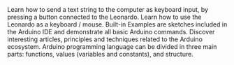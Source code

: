 <EssentialsColumn title="Tutorials for Leonardo">
<EssentialElement title="Keyboard Message" type="tutorial" link="/built-in-examples/usb/KeyboardMessage">
   Learn how to send a text string to the computer as keyboard input, by pressing a button connected to the Leonardo.
  </EssentialElement>

<EssentialElement title="Keyboard and Mouse control" type="tutorial" link="/built-in-examples/usb/KeyboardAndMouseControl">
    Learn how to use the Leonardo as a keyboard / mouse.
  </EssentialElement>
</EssentialsColumn>

<EssentialsColumn title="Arduino Basics">
  <EssentialElement title="Built-in Examples" type="tutorial" link="/built-in-examples/">
    Built-in Examples are sketches included in the Arduino IDE and demonstrate all basic Arduino commands. 
  </EssentialElement>
  <EssentialElement title="Learn" type="resource" link="/learn">
    Discover interesting articles, principles and techniques related to the Arduino ecosystem.
  </EssentialElement>
  <EssentialElement title="Language References" type="resource" link="https://www.arduino.cc/reference/en/">
  Arduino programming language can be divided in three main parts: functions, values (variables and constants), and structure.
  </EssentialElement>
</EssentialsColumn>